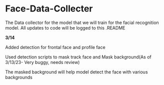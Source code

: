 # Face-Data-Collecter
The Data collector for the model that we will train for the facial recognition model. All updates to code will be logged to this .README


**3/14**

Added detection for frontal face and profile face

Used detection scripts to mask track face and Mask background(As of 3/13/23- Very buggy, needs review)

The masked background will help model detect the face with various backgrounds



